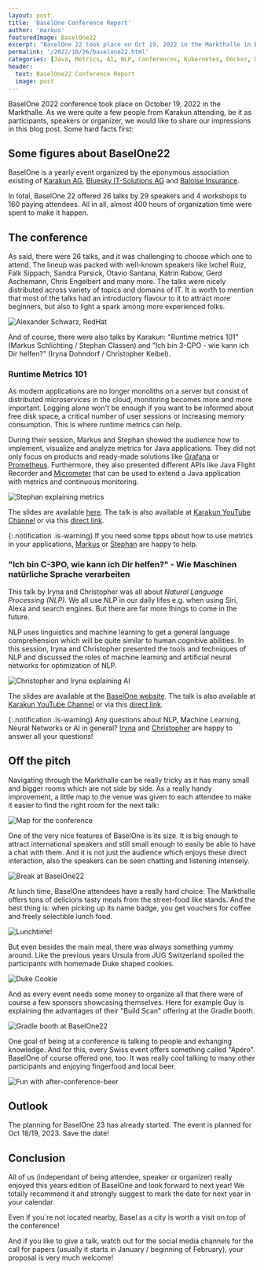 ```yaml
---
layout: post
title: 'BaselOne Conference Report'
author: 'markus'
featuredImage: BaselOne22
excerpt: "BaselOne 22 took place on Oct 19, 2022 in the Markthalle in Basel, Switzerland. Let us have a look back at this amazing event from different views: as one of the organizers, as speaker and as attendees."
permalink: '/2022/10/26/baselone22.html'
categories: [Java, Metrics, AI, NLP, Conferences, Kubernetes, Docker, DevOps, Istio, Service Mesh]
header:
  text: BaselOne22 Conference Report
  image: post
---
```


BaselOne 2022 conference took place on October 19, 2022 in the Markthalle. As we were quite a few people from Karakun attending, be it as participants, speakers or organizer, we would like to share our impressions in this blog post. Some hard facts first:

## Some figures about BaselOne22 
BaselOne is a yearly event organized by the eponymous association existing of [Karakun AG](https://karakun.com), [Bluesky IT-Solutions AG](https://bluesky-it.ch) and [Baloise Insurance](https://baloise.com).

In total, BaselOne 22 offered 26 talks by 29 speakers and 4 workshops to 160 paying attendees. All in all, almost 400 hours of organization time were spent to make it happen.



## The conference

As said, there were 26 talks, and it was challenging to choose which one to attend. 
The lineup was packed with well-known speakers like Ixchel Ruiz, Falk Sippach, Sandra Parsick, Otavio Santana, Katrin Rabow, Gerd Aschemann, Chris Engelbert and many more. 
The talks were nicely distributed across variety of topics and domains of IT. 
It is worth to mention that most of the talks had an introductory flavour to it to attract more beginners, but also to light a spark among more experienced folks.

![Alexander Schwarz, RedHat](/assets/posts/2022-10-25-basel-one/Basel-One-29.jpg)

And of course, there were also talks by Karakun: "Runtime metrics 101" (Markus Schlichting / Stephan Classen) and "Ich bin 3-CPO - wie kann ich Dir helfen?" (Iryna Dohndorf / Christopher Keibel).

### Runtime Metrics 101

As modern applications are no longer monoliths on a server but consist of distributed microservices in the cloud, monitoring becomes more and more important.
 Logging alone won't be enough if you want to be informed about free disk space, a critical number of user sessions or increasing memory consumption. 
 This is where runtime metrics can help.

During their session, Markus and Stephan showed the audience how to implement, visualize and analyze metrics for Java applications. 
They did not only focus on products and ready-made solutions like [Grafana](https://grafana.com) or [Prometheus](https://prometheus.io). 
Furthermore, they also presented different APIs like Java Flight Recorder and [Micrometer](https://micrometer.io) that can be used to extend a Java application with metrics and continuous monitoring.

![Stephan explaining metrics](/assets/posts/2022-10-25-basel-one/IMG_1530.jpeg)

The slides are available [here](https://dev.karakun.com/assets/talks/Slidedeck_RuntimeMetriken101_BaselOne.pdf). 
The talk is also available at [Karakun YouTube Channel](https://karakun.com/youtube) or via this [direct link](https://youtu.be/XBtFGwqy7yE). 

{:.notification .is-warning}
<span class="icon">
  <i class="fas fa-exclamation-triangle"></i>
</span>
If you need some tipps about how to use metrics in your applications,
<span class="icon-text">
      <span class="icon">
        <i class="fas fa-envelope"></i>
      </span>
    </span>
 [Markus](mailto:markus.schlichting@karakun.com) or
 <span class="icon-text">
      <span class="icon">
        <i class="fas fa-envelope"></i>
      </span>
    </span>
  [Stephan](mailto:stephan.classen@karakun.com) are happy to help.

### "Ich bin C-3PO, wie kann ich Dir helfen?" - Wie Maschinen natürliche Sprache verarbeiten 

This talk by Iryna and Christopher was all about *Natural Language Processing (NLP)*.
We all use NLP in our daily lifes e.g. when using Siri, Alexa and search engines. 
But there are far more things to come in the future. 

NLP uses linguistics and machine learning to get a general language comprehension which will be quite similar to human cognitive abilities. 
In this session, Iryna and Christopher presented the tools and techniques of NLP and discussed the roles of machine learning and artificial neural networks for optimization of NLP. 

![Christopher and Iryna explaining AI](/assets/posts/2022-10-25-basel-one/IMG_1535.jpeg)

The slides are available at the [BaselOne website](https://baselone.ch/dam/baselone2022/assets/Slides2022/BaselOne2022_C-3PO.pdf). 
The talk is also available at [Karakun YouTube Channel](https://karakun.com/youtube) or via this [direct link](https://youtu.be/Z47sGjK5hXc).

{:.notification .is-warning}
<span class="icon">
  <i class="fas fa-exclamation-triangle"></i>
</span>
Any questions about NLP, Machine Learning, Neural Networks or AI in general? 
 <span class="icon-text">
      <span class="icon">
        <i class="fas fa-envelope"></i>
      </span>
    </span>
[Iryna](mailto:iryna.dohndorf@karakun.com) and
 <span class="icon-text">
      <span class="icon">
        <i class="fas fa-envelope"></i>
      </span>
    </span>
[Christopher](mailto:christopher.keibel@karakun.com) are happy to answer all your questions!

## Off the pitch

Navigating through the Markthalle can be really tricky as it has many small and bigger rooms which are not side by side.
As a really handy improvement, a little map to the venue was given to each attendee to make it easier to find the right room for the next talk:

![Map for the conference](/assets/posts/2022-10-25-basel-one/IMG_1525.jpeg)

One of the very nice features of BaselOne is its size.
It is big enough to attract international speakers and still small enough to easily be able to have a chat with them.
And it is not just the audience which enjoys these direct interaction, also the speakers can be seen chatting and listening intensely.

![Break at BaselOne22](/assets/posts/2022-10-25-basel-one/Basel-One-57.jpg)

At lunch time, BaselOne attendees have a really hard choice:
The Markthalle offers tons of delicions tasty meals from the street-food like stands. 
And the best thing is: when picking up its name badge, you get vouchers for coffee and freely selectible lunch food. 

![Lunchtime!](/assets/posts/2022-10-25-basel-one/IMG_1534.jpeg)

But even besides the main meal, there was always something yummy around.
Like the previous years Ursula from JUG Switzerland spoiled the participants with homemade Duke shaped cookies.

![Duke Cookie](/assets/posts/2022-10-25-basel-one/Duke-Keks.jpg)

And as every event needs some money to organize all that there were of course a few sponsors showcasing themselves.
Here for example Guy is explaining the advantages of their "Build Scan" offering at the Gradle booth.

![Gradle booth at BaselOne22](/assets/posts/2022-10-25-basel-one/Basel-One-189.jpg)

One goal of being at a conference is talking to people and exhanging knowledge.
And for this, every Swiss event offers something called "Apéro".
BaselOne of course offered one, too. 
It was really cool talking to many other participants and enjoying fingerfood and local beer.

![Fun with after-conference-beer](/assets/posts/2022-10-25-basel-one/Basel-One-190.jpg)

## Outlook

The planning for BaselOne 23 has already started.
The event is planned for Oct 18/19, 2023.
Save the date!

## Conclusion

All of us (independant of being attendee, speaker or organizer) really enjoyed this years edition of BaselOne and look forward to next year! 
We totally recommend it and strongly suggest to mark the date for next year in your calendar.

Even if you´re not located nearby, Basel as a city is worth a visit on top of the conference! 

And if you like to give a talk, watch out for the social media channels for the call for papers (usually it starts in January / beginning of February), your proposal is very much welcome!
